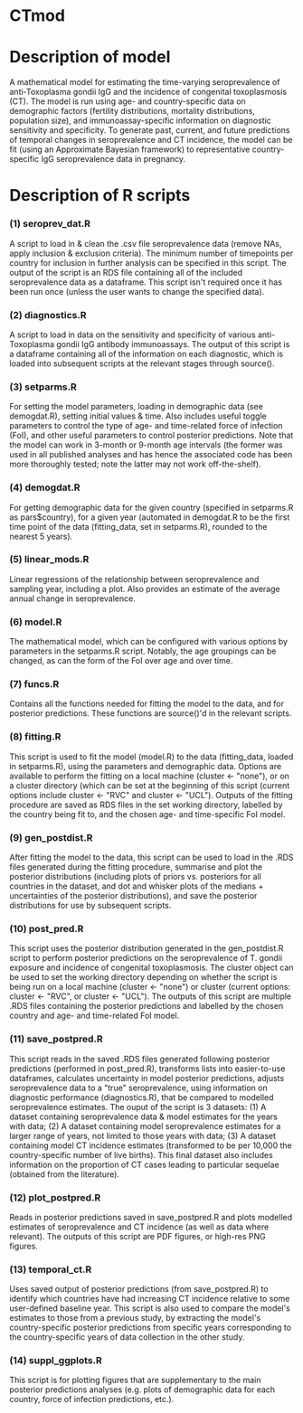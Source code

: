 CTmod
===================

# Description of model #

A mathematical model for estimating the time-varying seroprevalence of anti-Toxoplasma gondii IgG and the incidence of congenital toxoplasmosis (CT). The model is run using age- and country-specific data on demographic factors (fertility distributions, mortality distributions, population size), and immunoassay-specific information on diagnostic sensitivity and specificity. To generate past, current, and future predictions of temporal changes in seroprevalence and CT incidence, the model can be fit (using an Approximate Bayesian framework) to representative country-specific IgG seroprevalence data in pregnancy.

# Description of R scripts #

### (1) seroprev_dat.R ###

A script to load in & clean the .csv file seroprevalence data (remove NAs, apply inclusion & exclusion criteria). The minimum number of timepoints per country for inclusion in further analysis can be specified in this script. The output of the script is an RDS file containing all of the included seroprevalence data as a dataframe. This script isn't required once it has been run once (unless the user wants to change the specified data).

### (2) diagnostics.R ###

A script to load in data on the sensitivity and specificity of various anti-Toxoplasma gondii IgG antibody immunoassays. The output of this script is a dataframe containing all of the information on each diagnostic, which is loaded into subsequent scripts at the relevant stages through source().

### (3) setparms.R ###

For setting the model parameters, loading in demographic data (see demogdat.R), setting initial values & time. Also includes useful toggle parameters to control the type of age- and time-related force of infection (FoI), and other useful parameters to control posterior predictions. Note that the model can work in 3-month or 9-month age intervals (the former was used in all published analyses and has hence the associated code has been more thoroughly tested; note the latter may not work off-the-shelf).

### (4) demogdat.R ###

For getting demographic data for the given country (specified in setparms.R as pars$country), for a given year (automated in demogdat.R to be the first time point of the data (fitting_data, set in setparms.R), rounded to the nearest 5 years).

### (5) linear_mods.R ###

Linear regressions of the relationship between seroprevalence and sampling year, including a plot. Also provides an estimate of the average annual change in seroprevalence.

### (6) model.R ###

The mathematical model, which can be configured with various options by parameters in the setparms.R script. Notably, the age groupings can be changed, as can the form of the FoI over age and over time.

### (7) funcs.R ###

Contains all the functions needed for fitting the model to the data, and for posterior predictions. These functions are source()'d in the relevant scripts.

### (8) fitting.R ###

This script is used to fit the model (model.R) to the data (fitting_data, loaded in setparms.R), using the parameters and demographic data. Options are available to perform the fitting on a local machine (cluster \<- "none"), or on a cluster directory (which can be set at the beginning of this script (current options include cluster \<- "RVC" and cluster \<- "UCL"). Outputs of the fitting procedure are saved as RDS files in the set working directory, labelled by the country being fit to, and the chosen age- and time-specific FoI model.

### (9) gen_postdist.R ###

After fitting the model to the data, this script can be used to load in the .RDS files generated during the fitting procedure, summarise and plot the posterior distributions (including plots of priors vs. posteriors for all countries in the dataset, and dot and whisker plots of the medians + uncertainties of the posterior distributions), and save the posterior distributions for use by subsequent scripts.

### (10) post_pred.R ###

This script uses the posterior distribution generated in the gen_postdist.R script to perform posterior predictions on the seroprevalence of T. gondii exposure and incidence of congenital toxoplasmosis. The cluster object can be used to set the working directory depending on whether the script is being run on a local machine (cluster \<- "none") or cluster (current options: cluster \<- "RVC", or cluster \<- "UCL"). The outputs of this script are multiple .RDS files containing the posterior predictions and labelled by the chosen country and age- and time-related FoI model.

### (11) save_postpred.R ###

This script reads in the saved .RDS files generated following posterior predictions (performed in post_pred.R), transforms lists into easier-to-use dataframes, calculates uncertainty in model posterior predictions, adjusts seroprevalence data to a "true" seroprevalence, using information on diagnostic performance (diagnostics.R), that be compared to modelled seroprevalence estimates. The ouput of the script is 3 datasets: (1) A dataset containing seroprevalence data & model estimates for the years with data; (2) A dataset containing model seroprevalence estimates for a larger range of years, not limited to those years with data; (3) A dataset containing model CT incidence estimates (transformed to be per 10,000 the country-specific number of live births). This final dataset also includes information on the proportion of CT cases leading to particular sequelae (obtained from the literature).

### (12) plot_postpred.R ###

Reads in posterior predictions saved in save_postpred.R and plots modelled estimates of seroprevalence and CT incidence (as well as data where relevant). The outputs of this script are PDF figures, or high-res PNG figures.

### (13) temporal_ct.R ###

Uses saved output of posterior predictions (from save_postpred.R) to identify which countries have had increasing CT incidence relative to some user-defined baseline year. This script is also used to compare the model's estimates to those from a previous study, by extracting the model's country-specific posterior predictions from specific years corresponding to the country-specific years of data collection in the other study.

### (14) suppl_ggplots.R ###

This script is for plotting figures that are supplementary to the main posterior predictions analyses (e.g. plots of demographic data for each country, force of infection predictions, etc.).
